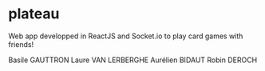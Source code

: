 # plateau

Web app developped in ReactJS and Socket.io to play card games with friends!

Basile GAUTTRON
Laure VAN LERBERGHE
Aurélien BIDAUT
Robin DEROCH